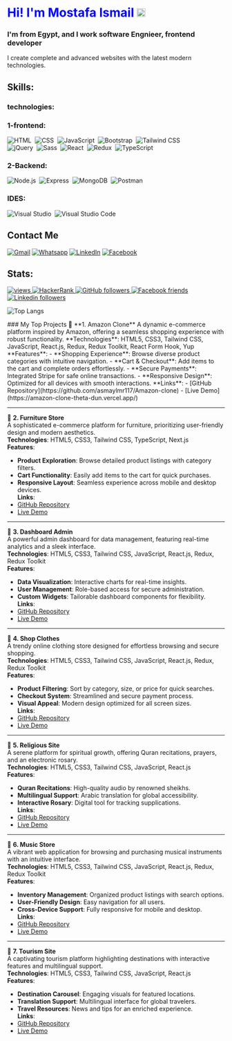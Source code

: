 <h1 align="left;" style="color:blue">
Hi! I'm Mostafa Ismail  <img src="https://media.giphy.com/media/hvRJCLFzcasrR4ia7z/giphy.gif" width="20">
</h1>

### I'm from Egypt, and I work software Engnieer, frontend developer
I create complete and advanced websites
with the latest modern technologies.
## Skills:
### technologies:
### 1-frontend:
![HTML](https://img.shields.io/badge/HTML-E34F26?style=for-the-badge&logo=html5&logoColor=white)&nbsp;
![CSS](https://img.shields.io/badge/CSS-1572B6?style=for-the-badge&logo=css3&logoColor=white)&nbsp;
![JavaScript](https://img.shields.io/badge/JavaScript-F7DF1E?style=for-the-badge&logo=javascript&logoColor=black)&nbsp;
![Bootstrap](https://img.shields.io/badge/Bootstrap-7952B3?style=for-the-badge&logo=bootstrap&logoColor=white)&nbsp;
![Tailwind CSS](https://img.shields.io/badge/Tailwind_CSS-06B6D4?style=for-the-badge&logo=tailwindcss&logoColor=white)&nbsp;<br>
![jQuery](https://img.shields.io/badge/jQuery-0769AD?style=for-the-badge&logo=jquery&logoColor=white)&nbsp;
![Sass](https://img.shields.io/badge/Sass-CC6699?style=for-the-badge&logo=sass&logoColor=white)&nbsp;
![React](https://img.shields.io/badge/React-61DAFB?style=for-the-badge&logo=react&logoColor=black)&nbsp;
![Redux](https://img.shields.io/badge/Redux-764ABC?style=for-the-badge&logo=redux&logoColor=white)&nbsp;
![TypeScript](https://img.shields.io/badge/TypeScript-3178C6?style=for-the-badge&logo=typescript&logoColor=white)&nbsp;
### 2-Backend:
![Node.js](https://img.shields.io/badge/Node.js-339933?style=for-the-badge&logo=nodedotjs&logoColor=white)&nbsp;
![Express](https://img.shields.io/badge/Express-000000?style=for-the-badge&logo=express&logoColor=white)&nbsp;
![MongoDB](https://img.shields.io/badge/MongoDB-47A248?style=for-the-badge&logo=mongodb&logoColor=white)&nbsp;
![Postman](https://img.shields.io/badge/Postman-FF6C37?style=for-the-badge&logo=postman&logoColor=white)&nbsp;
### IDES:
![Visual Studio](https://img.shields.io/badge/Visual_Studio-5C2D91?style=for-the-badge&logo=visualstudio&logoColor=white)&nbsp;
![Visual Studio Code](https://img.shields.io/badge/Visual%20Studio%20Code-0078d7.svg?style=for-the-badge&logo=visual-studio-code&logoColor=white)&nbsp;


##  Contact Me

<p align="left">
    <a href="asmaylmr117@gmail.com"><img img src="https://img.shields.io/badge/gmail-%23EA4335.svg?logo=gmail&logoColor=white" alt="Gmail"/></a>
    <a href="https://wa.me/+201066915691"><img src="https://img.shields.io/badge/whatsapp-%2325D366.svg?logo=whatsapp&logoColor=white" alt="Whatsapp"/></a>
    <a href="https://www.linkedin.com/in/mostafa-ismail-alanani-657228259/?lipi=urn%3Ali%3Apage%3Ad_flagship3_feed%3BsEHEwNQfQwaEwJnzMlv0Bw%3D%3D"><img src="https://img.shields.io/badge/linkedin-%230A66C2.svg?logo=linkedin&logoColor=white" alt="LinkedIn"/></a>
    <a href="https://www.facebook.com/mostafa.enani.71"><img src="https://img.shields.io/badge/facebook-%231877F2.svg?logo=facebook&logoColor=white" alt="Facebook"/></a>
</p>

## Stats:
<p align="center">
<p align="left">
  <a href="https://github.com/asmaylmr117">
    <img src="https://komarev.com/ghpvc/?username=aknafea01&color=0d1117" alt="views" />
  </a>
  <a href="https://www.hackerrank.com/profile/nafeaworks">
    <img alt="HackerRank" src="https://img.shields.io/badge/hackerrank-20+-green?color=0d1117&logo=hackerrank">
  </a>
  <a href="https://github.com/asmaylmr117?tab=followers">
    <img alt="GitHub followers" src="https://img.shields.io/github/followers/aknafea01?color=0d1117&logo=github">
  </a>
    <a href="https://www.facebook.com/mostafa.enani.71">
    <img alt="Facebook friends" src="https://img.shields.io/badge/friends-4.5K-blue?color=0d1117&logo=facebook">
  </a>
  <a href="https://www.linkedin.com/in/mostafa-ismail-alanani-657228259/?lipi=urn%3Ali%3Apage%3Ad_flagship3_feed%3BsEHEwNQfQwaEwJnzMlv0Bw%3D%3D">
    <img alt="Linkedin followers" src="https://img.shields.io/badge/followers-453-blue?color=0d1117&logo=linkedin">
  </a>

![Top Langs](https://github-readme-stats.vercel.app/api/top-langs/?username=asmaylmr117&layout=compact)
</p>
### My Top Projects  
🔹 **1. Amazon Clone**  
A dynamic e-commerce platform inspired by Amazon, offering a seamless shopping experience with robust functionality.  
**Technologies**: HTML5, CSS3, Tailwind CSS, JavaScript, React.js, Redux, Redux Toolkit, React Form Hook, Yup  
**Features**:  
- **Shopping Experience**: Browse diverse product categories with intuitive navigation.  
- **Cart & Checkout**: Add items to the cart and complete orders effortlessly.  
- **Secure Payments**: Integrated Stripe for safe online transactions.  
- **Responsive Design**: Optimized for all devices with smooth interactions.  
**Links**:  
- [GitHub Repository](https://github.com/asmaylmr117/Amazon-clone)  
- [Live Demo](https://amazon-clone-theta-dun.vercel.app/)

---

🔹 **2. Furniture Store**  
A sophisticated e-commerce platform for furniture, prioritizing user-friendly design and modern aesthetics.  
**Technologies**: HTML5, CSS3, Tailwind CSS, TypeScript, Next.js  
**Features**:  
- **Product Exploration**: Browse detailed product listings with category filters.  
- **Cart Functionality**: Easily add items to the cart for quick purchases.  
- **Responsive Layout**: Seamless experience across mobile and desktop devices.  
**Links**:  
- [GitHub Repository](https://github.com/asmaylmr117/asmaylmr117-ecommerce-furniture-store-main)  
- [Live Demo](https://asmaylmr117-ecommerce-furniture-store-main.vercel.app/)

---

🔹 **3. Dashboard Admin**  
A powerful admin dashboard for data management, featuring real-time analytics and a sleek interface.  
**Technologies**: HTML5, CSS3, Tailwind CSS, JavaScript, React.js, Redux, Redux Toolkit  
**Features**:  
- **Data Visualization**: Interactive charts for real-time insights.  
- **User Management**: Role-based access for secure administration.  
- **Custom Widgets**: Tailorable dashboard components for flexibility.  
**Links**:  
- [GitHub Repository](https://github.com/asmaylmr117/Dashboard-Admin)  
- [Live Demo](https://dashboard-admin-wine.vercel.app/)

---

🔹 **4. Shop Clothes**  
A trendy online clothing store designed for effortless browsing and secure shopping.  
**Technologies**: HTML5, CSS3, Tailwind CSS, JavaScript, React.js, Redux, Redux Toolkit  
**Features**:  
- **Product Filtering**: Sort by category, size, or price for quick searches.  
- **Checkout System**: Streamlined and secure payment process.  
- **Visual Appeal**: Modern design optimized for all screen sizes.  
**Links**:  
- [GitHub Repository](https://github.com/asmaylmr117/Dashboard-Admin)  
- [Live Demo](https://dashboard-admin-wine.vercel.app/)

---

🔹 **5. Religious Site**  
A serene platform for spiritual growth, offering Quran recitations, prayers, and an electronic rosary.  
**Technologies**: HTML5, CSS3, Tailwind CSS, JavaScript, React.js  
**Features**:  
- **Quran Recitations**: High-quality audio by renowned sheikhs.  
- **Multilingual Support**: Arabic translation for global accessibility.  
- **Interactive Rosary**: Digital tool for tracking supplications.  
**Links**:  
- [GitHub Repository](https://github.com/asmaylmr117/GANA.)  
- [Live Demo](https://gana-2fau.vercel.app/)

---

🔹 **6. Music Store**  
A vibrant web application for browsing and purchasing musical instruments with an intuitive interface.  
**Technologies**: HTML5, CSS3, Tailwind CSS, JavaScript, React.js, Redux, Redux Toolkit  
**Features**:  
- **Inventory Management**: Organized product listings with search options.  
- **User-Friendly Design**: Easy navigation for all users.  
- **Cross-Device Support**: Fully responsive for mobile and desktop.  
**Links**:  
- [GitHub Repository](https://github.com/asmaylmr117/music-Store)  
- [Live Demo](https://music-store-rho.vercel.app/)

---

🔹 **7. Tourism Site**  
A captivating tourism platform highlighting destinations with interactive features and multilingual support.  
**Technologies**: HTML5, CSS3, Tailwind CSS, JavaScript, React.js  
**Features**:  
- **Destination Carousel**: Engaging visuals for featured locations.  
- **Translation Support**: Multilingual interface for global travelers.  
- **Travel Resources**: News and tips for an enriched experience.  
**Links**:  
- [GitHub Repository](https://github.com/asmaylmr117/tourism-site)  
- [Live Demo](https://tourism-site-six.vercel.app/)

